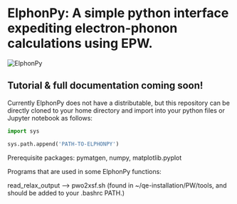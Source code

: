 # ElphonPy: A simple python interface expediting electron-phonon calculations using EPW.

![ElphonPy](https://github.com/condmatr/ElphonPy/assets/73403324/2d1e3feb-d142-4d63-adc1-fdbfb03469ac)

## Tutorial & full documentation coming soon!

Currently ElphonPy does not have a distributable, but this repository can be directly cloned to your home directory and import into your python files or Jupyter notebook as follows:

```python
import sys

sys.path.append('PATH-TO-ELPHONPY')
```

Prerequisite packages:
pymatgen, numpy, matplotlib.pyplot

Programs that are used in some ElphonPy functions:

read_relax_output --> pwo2xsf.sh (found in ~/qe-installation/PW/tools, and should be added to your .bashrc PATH.)
